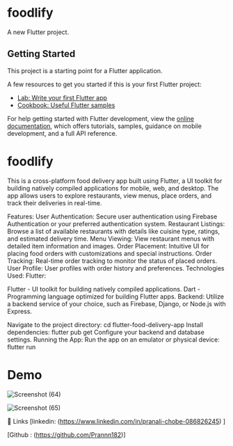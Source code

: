 # foodlify

A new Flutter project.

## Getting Started

This project is a starting point for a Flutter application.

A few resources to get you started if this is your first Flutter project:

- [Lab: Write your first Flutter app](https://docs.flutter.dev/get-started/codelab)
- [Cookbook: Useful Flutter samples](https://docs.flutter.dev/cookbook)

For help getting started with Flutter development, view the
[online documentation](https://docs.flutter.dev/), which offers tutorials,
samples, guidance on mobile development, and a full API reference.

# foodlify
This is a cross-platform food delivery app built using Flutter, a UI toolkit for building natively compiled applications for mobile, web, and desktop. The app allows users to explore restaurants, view menus, place orders, and track their deliveries in real-time.

Features:
User Authentication: Secure user authentication using Firebase Authentication or your preferred authentication system.
Restaurant Listings: Browse a list of available restaurants with details like cuisine type, ratings, and estimated delivery time.
Menu Viewing: View restaurant menus with detailed item information and images.
Order Placement: Intuitive UI for placing food orders with customizations and special instructions.
Order Tracking: Real-time order tracking to monitor the status of placed orders.
User Profile: User profiles with order history and preferences.
Technologies Used:
Flutter:

Flutter - UI toolkit for building natively compiled applications.
Dart - Programming language optimized for building Flutter apps.
Backend:
Utilize a backend service of your choice, such as Firebase, Django, or Node.js with Express.


Navigate to the project directory: cd flutter-food-delivery-app
Install dependencies: flutter pub get
Configure your backend and database settings.
Running the App:
Run the app on an emulator or physical device: flutter run

# Demo
![Screenshot (64)](https://github.com/Prannn182/FoodDeliveryApp/assets/89305305/bfb17ea8-d97e-4baf-bd38-4d8e0e9c2222)

![Screenshot (65)](https://github.com/Prannn182/FoodDeliveryApp/assets/89305305/3acc94a4-a7a3-4f23-8de6-167b493a6b75)

🔗 Links
[linkedin: (https://www.linkedin.com/in/pranali-chobe-086826245) ]

[Github : (https://github.com/Prannn182)]





